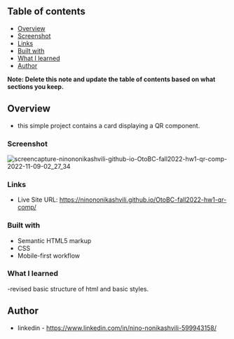 ## Table of contents

  - [Overview](#overview)
  - [Screenshot](#screenshot)
  - [Links](#links)
  - [Built with](#built-with)
  - [What I learned](#what-i-learned)
  - [Author](#author)

**Note: Delete this note and update the table of contents based on what sections you keep.**

## Overview
- this simple project contains a card displaying a QR component.

### Screenshot

![screencapture-ninononikashvili-github-io-OtoBC-fall2022-hw1-qr-comp-2022-11-09-02_27_34](https://user-images.githubusercontent.com/61002720/200689826-cf4913d8-1976-470b-bc9c-5c5db19f27ca.png)


### Links

- Live Site URL: https://ninononikashvili.github.io/OtoBC-fall2022-hw1-qr-comp/


### Built with

- Semantic HTML5 markup
- CSS 
- Mobile-first workflow

### What I learned

-revised basic structure of html and basic styles.


## Author

- linkedin - https://www.linkedin.com/in/nino-nonikashvili-599943158/


